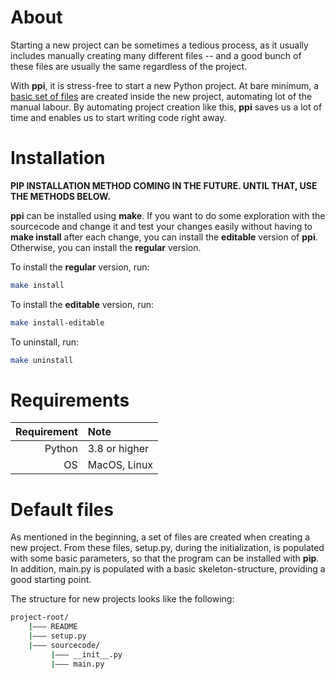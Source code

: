 # About
Starting  a new project can be sometimes a tedious process, as it usually
includes manually creating many different files -- and a good bunch of
these files are usually the same regardless of the project.

With **ppi**, it is stress-free to start a new Python project.  At bare minimum,
a [basic set of files](#default-files) are  created inside the  new project,
automating lot of the manual labour. By automating project creation like this,
**ppi** saves us a lot of time and enables us to start writing code right away.

# Installation
**PIP INSTALLATION METHOD COMING IN THE FUTURE. UNTIL THAT, USE THE METHODS BELOW.**

**ppi** can be installed using **make**. If you want to do some exploration with
the sourcecode and change it and test your changes easily without having to
**make install** after each change, you can install the **editable** version of
**ppi**. Otherwise, you can install the **regular** version.

To install the **regular** version, run:
``` bash
make install
```

To install the **editable** version, run:
``` bash
make install-editable
```

To uninstall, run:
``` bash
make uninstall
```

# Requirements
| Requirement  | Note          |
| -----------: | :------------ |
| Python       | 3.8 or higher |
| OS           | MacOS, Linux  |

# Default files
As mentioned in the beginning, a set of files are created when creating a new
project.  From these files, setup.py, during the initialization, is populated
with some basic parameters, so that the program can be installed with **pip**.
In addition, main.py is populated with a basic skeleton-structure, providing a
good starting point.

The structure for new projects looks like the following:

``` bash
project-root/
    |——— README
    |——— setup.py
    |——— sourcecode/
	     |——— __init__.py
	     |——— main.py
```
